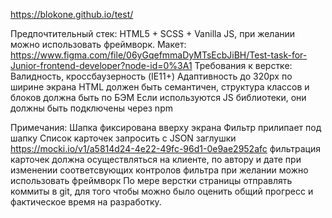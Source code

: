 https://blokone.github.io/test/

Предпочтительный стек: HTML5 + SCSS + Vanilla JS, при желании можно использовать фреймворк.
Макет: https://www.figma.com/file/06yGqefmmaDyMTsEcbJiBH/Test-task-for-Junior-frontend-developer?node-id=0%3A1
Требования к верстке:
Валидность, кроссбаузерность (IE11+)
Адаптивность до 320px по ширине экрана
HTML должен быть семантичен, структура классов и блоков должна быть по БЭМ
Если используются JS библиотеки, они должны быть подключены через npm

Примечания:
 Шапка фиксирована вверху экрана
 Фильтр прилипает под шапку
 Список карточек запросить с JSON заглушки https://mocki.io/v1/a5814d24-4e22-49fc-96d1-0e9ae2952afc
фильтрация карточек должна осуществляться на клиенте, по автору и дате при изменении соответсвующих контролов фильтра
при желании можно использовать фреймворк
По мере верстки страницы отправлять коммиты в git, для того чтобы можно было оценить общий прогресс и фактическое время на разработку. 
